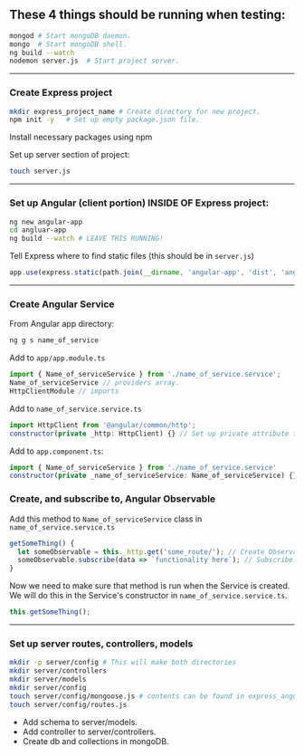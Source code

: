 ## These 4 things should be running when testing:
```bash
mongod # Start mongoDB daemon.
mongo  # Start mongoDB shell.
ng build --watch
nodemon server.js  # Start project server.
```
----------------------------------------------------
### Create Express project
```bash
mkdir express_project_name # Create directory for new project.
npm init -y   # Set up empty package.json file.
```

Install necessary packages using npm


Set up server section of project:
```bash
touch server.js
```

----------------------------------------------------
### Set up Angular (client portion) INSIDE OF Express project:
```bash
ng new angular-app
cd angluar-app
ng build --watch # LEAVE THIS RUNNING!
```

Tell Express where to find static files (this should be in `server.js`)
```javascript
app.use(express.static(path.join(__dirname, 'angular-app', 'dist', 'angular-app')));
```

----------------------------------------------------
### Create Angular Service
From Angular app directory:
```bash
ng g s name_of_service
```
Add to `app/app.module.ts`
```javascript
import { Name_of_serviceService } from './name_of_service.service';
Name_of_serviceService // providers array.
HttpClientModule // imports
```

Add to `name_of_service.service.ts`
```javascript
import HttpClient from '@angular/common/http';
constructor(private _http: HttpClient) {} // Set up private attribute to use HttpClient. Added to Name_of_serviceService class.
```

Add to `app.component.ts`:
```javascript
import { Name_of_serviceService } from './name_of_service.service'
constructor(private _name_of_serviceService: Name_of_serviceService) {}
```
### Create, and subscribe to, Angular Observable
Add this method to `Name_of_serviceService` class in `name_of_service.service.ts`
```javascript
getSomeThing() {
  let someObservable = this._http.get('some_route/'); // Create Observable
  someObservable.subscribe(data => `functionality here`); // Subscribe to Observable
}
```

Now we need to make sure that method is run when the Service is created. We will do this in the Service's constructor in `name_of_service.service.ts`.
```javascript
this.getSomeThing();
```
----------------------------------------------------
### Set up server routes, controllers, models
```bash
mkdir -p server/config # This will make both directories
mkdir server/controllers
mkdir server/models
mkdir server/config
touch server/config/mongoose.js # contents can be found in express_angular_template on GitHub. NOTE: YOU WILL NEED TO CONNECT TO THE DATABASE YOU'RE USING!
touch server/config/routes.js
```
- Add schema to server/models.
- Add controller to server/controllers.
- Create db and collections in mongoDB.
